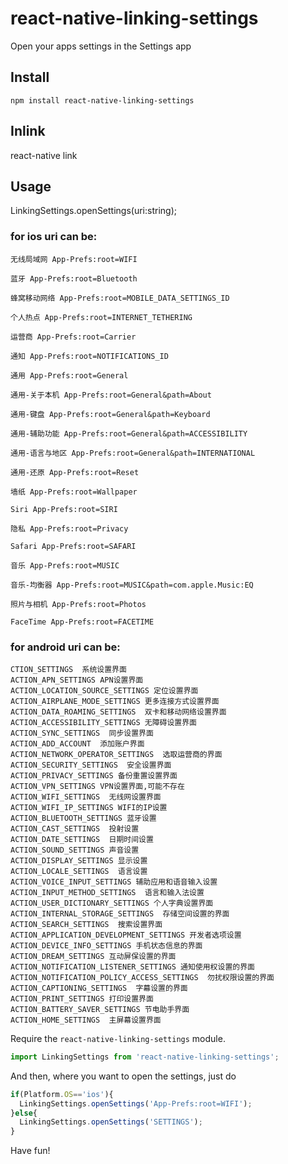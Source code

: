 # react-native-linking-settings


Open your apps settings in the Settings app 

## Install
```
npm install react-native-linking-settings
```

## Inlink
react-native link



## Usage
LinkingSettings.openSettings(uri:string);

### for ios uri can be:
```
无线局域网 App-Prefs:root=WIFI

蓝牙 App-Prefs:root=Bluetooth

蜂窝移动网络 App-Prefs:root=MOBILE_DATA_SETTINGS_ID

个人热点 App-Prefs:root=INTERNET_TETHERING

运营商 App-Prefs:root=Carrier

通知 App-Prefs:root=NOTIFICATIONS_ID

通用 App-Prefs:root=General

通用-关于本机 App-Prefs:root=General&path=About

通用-键盘 App-Prefs:root=General&path=Keyboard

通用-辅助功能 App-Prefs:root=General&path=ACCESSIBILITY

通用-语言与地区 App-Prefs:root=General&path=INTERNATIONAL

通用-还原 App-Prefs:root=Reset

墙纸 App-Prefs:root=Wallpaper

Siri App-Prefs:root=SIRI

隐私 App-Prefs:root=Privacy

Safari App-Prefs:root=SAFARI

音乐 App-Prefs:root=MUSIC

音乐-均衡器 App-Prefs:root=MUSIC&path=com.apple.Music:EQ

照片与相机 App-Prefs:root=Photos

FaceTime App-Prefs:root=FACETIME
```

### for android uri can be:
```
CTION_SETTINGS  系统设置界面
ACTION_APN_SETTINGS APN设置界面
ACTION_LOCATION_SOURCE_SETTINGS 定位设置界面
ACTION_AIRPLANE_MODE_SETTINGS 更多连接方式设置界面
ACTION_DATA_ROAMING_SETTINGS  双卡和移动网络设置界面
ACTION_ACCESSIBILITY_SETTINGS 无障碍设置界面
ACTION_SYNC_SETTINGS  同步设置界面
ACTION_ADD_ACCOUNT  添加账户界面
ACTION_NETWORK_OPERATOR_SETTINGS  选取运营商的界面
ACTION_SECURITY_SETTINGS  安全设置界面
ACTION_PRIVACY_SETTINGS 备份重置设置界面
ACTION_VPN_SETTINGS VPN设置界面,可能不存在
ACTION_WIFI_SETTINGS  无线网设置界面
ACTION_WIFI_IP_SETTINGS WIFI的IP设置
ACTION_BLUETOOTH_SETTINGS 蓝牙设置
ACTION_CAST_SETTINGS  投射设置
ACTION_DATE_SETTINGS  日期时间设置
ACTION_SOUND_SETTINGS 声音设置
ACTION_DISPLAY_SETTINGS 显示设置
ACTION_LOCALE_SETTINGS  语言设置
ACTION_VOICE_INPUT_SETTINGS 辅助应用和语音输入设置
ACTION_INPUT_METHOD_SETTINGS  语言和输入法设置
ACTION_USER_DICTIONARY_SETTINGS 个人字典设置界面
ACTION_INTERNAL_STORAGE_SETTINGS  存储空间设置的界面
ACTION_SEARCH_SETTINGS  搜索设置界面
ACTION_APPLICATION_DEVELOPMENT_SETTINGS 开发者选项设置
ACTION_DEVICE_INFO_SETTINGS 手机状态信息的界面
ACTION_DREAM_SETTINGS 互动屏保设置的界面
ACTION_NOTIFICATION_LISTENER_SETTINGS 通知使用权设置的界面
ACTION_NOTIFICATION_POLICY_ACCESS_SETTINGS  勿扰权限设置的界面
ACTION_CAPTIONING_SETTINGS  字幕设置的界面
ACTION_PRINT_SETTINGS 打印设置界面
ACTION_BATTERY_SAVER_SETTINGS 节电助手界面
ACTION_HOME_SETTINGS  主屏幕设置界面
```

Require the `react-native-linking-settings` module.

```javascript
import LinkingSettings from 'react-native-linking-settings';
```

And then, where you want to open the settings, just do
```javascript
if(Platform.OS=='ios'){
  LinkingSettings.openSettings('App-Prefs:root=WIFI');
}else{
  LinkingSettings.openSettings('SETTINGS');
}
```

Have fun!
